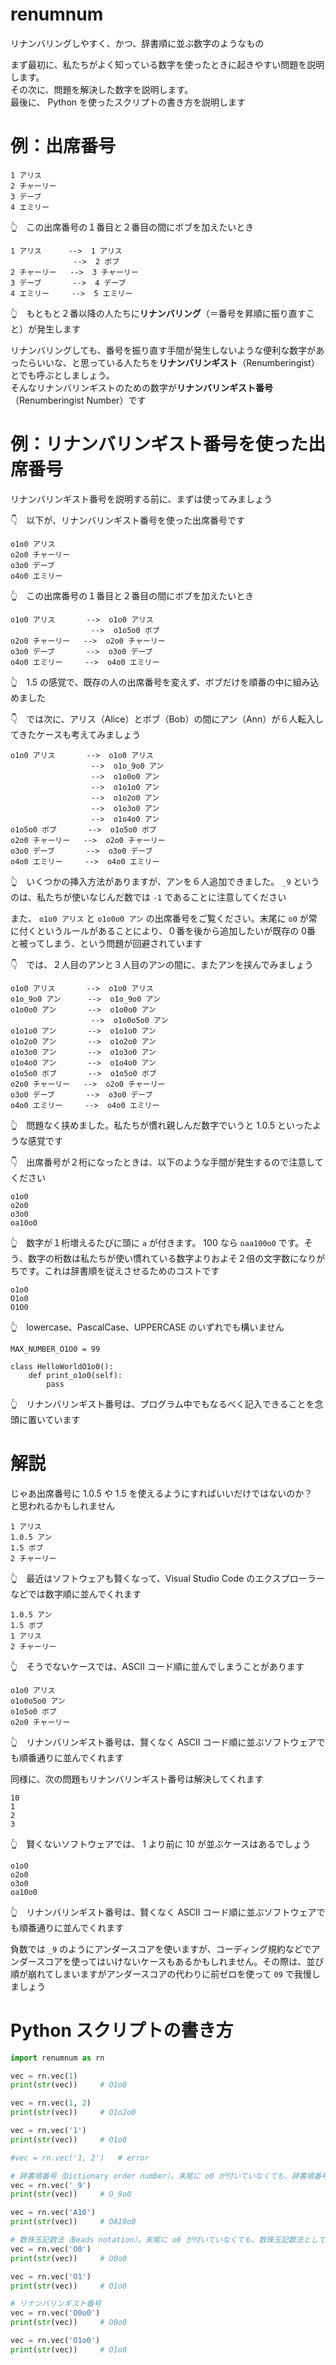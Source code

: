 # renumnum

リナンバリングしやすく、かつ、辞書順に並ぶ数字のようなもの  

まず最初に、私たちがよく知っている数字を使ったときに起きやすい問題を説明します。  
その次に、問題を解決した数字を説明します。  
最後に、 Python を使ったスクリプトの書き方を説明します  

# 例：出席番号

```plaintext
1 アリス
2 チャーリー
3 デーブ
4 エミリー
```

👆　この出席番号の１番目と２番目の間にボブを加えたいとき  

```plaintext
1 アリス      -->  1 アリス
              -->  2 ボブ
2 チャーリー   -->  3 チャーリー
3 デーブ       -->  4 デーブ
4 エミリー     -->  5 エミリー
```

👆　もともと２番以降の人たちに**リナンバリング**（＝番号を昇順に振り直すこと）が発生します

リナンバリングしても、番号を振り直す手間が発生しないような便利な数字があったらいいな、と思っている人たちを**リナンバリンギスト**（Renumberingist）とでも呼ぶとしましょう。  
そんなリナンバリンギストのための数字が**リナンバリンギスト番号**（Renumberingist Number）です  

# 例：リナンバリンギスト番号を使った出席番号

リナンバリンギスト番号を説明する前に、まずは使ってみましょう  

👇　以下が、リナンバリンギスト番号を使った出席番号です  

```plaintext
o1o0 アリス
o2o0 チャーリー
o3o0 デーブ
o4o0 エミリー
```

👆　この出席番号の１番目と２番目の間にボブを加えたいとき  

```plaintext
o1o0 アリス       -->  o1o0 アリス
                  -->  o1o5o0 ボブ
o2o0 チャーリー   -->  o2o0 チャーリー
o3o0 デーブ       -->  o3o0 デーブ
o4o0 エミリー     -->  o4o0 エミリー
```

👆　1.5 の感覚で、既存の人の出席番号を変えず、ボブだけを順番の中に組み込めました  

👇　では次に、アリス（Alice）とボブ（Bob）の間にアン（Ann）が６人転入してきたケースも考えてみましょう  

```plaintext
o1o0 アリス       -->  o1o0 アリス
                  -->  o1o_9o0 アン
                  -->  o1o0o0 アン
                  -->  o1o1o0 アン
                  -->  o1o2o0 アン
                  -->  o1o3o0 アン
                  -->  o1o4o0 アン
o1o5o0 ボブ       -->  o1o5o0 ボブ
o2o0 チャーリー   -->  o2o0 チャーリー
o3o0 デーブ       -->  o3o0 デーブ
o4o0 エミリー     -->  o4o0 エミリー
```

👆　いくつかの挿入方法がありますが、アンを６人追加できました。 `_9` というのは、私たちが使いなじんだ数では `-1` であることに注意してください  

また、 `o1o0 アリス` と `o1o0o0 アン` の出席番号をご覧ください。末尾に `o0` が常に付くというルールがあることにより、０番を後から追加したいが既存の 0番 と被ってしまう、という問題が回避されています  

👇　では、２人目のアンと３人目のアンの間に、またアンを挟んでみましょう

```plaintext
o1o0 アリス       -->  o1o0 アリス
o1o_9o0 アン      -->  o1o_9o0 アン
o1o0o0 アン       -->  o1o0o0 アン
                  -->  o1o0o5o0 アン
o1o1o0 アン       -->  o1o1o0 アン
o1o2o0 アン       -->  o1o2o0 アン
o1o3o0 アン       -->  o1o3o0 アン
o1o4o0 アン       -->  o1o4o0 アン
o1o5o0 ボブ       -->  o1o5o0 ボブ
o2o0 チャーリー   -->  o2o0 チャーリー
o3o0 デーブ       -->  o3o0 デーブ
o4o0 エミリー     -->  o4o0 エミリー
```

👆　問題なく挟めました。私たちが慣れ親しんだ数字でいうと 1.0.5 といったような感覚です  

👇　出席番号が２桁になったときは、以下のような手間が発生するので注意してください  

```plaintext
o1o0
o2o0
o3o0
oa10o0
```

👆　数字が１桁増えるたびに頭に `a` が付きます。 100 なら `oaa100o0` です。そう、数字の桁数は私たちが使い慣れている数字よりおよそ２倍の文字数になりがちです。これは辞書順を従えさせるためのコストです  

```plaintext
o1o0
O1o0
O1O0
```

👆　lowercase、PascalCase、UPPERCASE のいずれでも構いません  

```plaintext
MAX_NUMBER_O1O0 = 99

class HelloWorldO1o0():
    def print_o1o0(self):
        pass
```

👆　リナンバリンギスト番号は、プログラム中でもなるべく記入できることを念頭に置いています  

# 解説

じゃあ出席番号に 1.0.5 や 1.5 を使えるようにすればいいだけではないのか？　と思われるかもしれません  

```plaintext
1 アリス
1.0.5 アン
1.5 ボブ
2 チャーリー
```

👆　最近はソフトウェアも賢くなって、Visual Studio Code のエクスプローラーなどでは数字順に並んでくれます  

```plaintext
1.0.5 アン
1.5 ボブ
1 アリス
2 チャーリー
```

👆　そうでないケースでは、ASCII コード順に並んでしまうことがあります  

```plaintext
o1o0 アリス
o1o0o5o0 アン
o1o5o0 ボブ
o2o0 チャーリー
```

👆　リナンバリンギスト番号は、賢くなく ASCII コード順に並ぶソフトウェアでも順番通りに並んでくれます  

同様に、次の問題もリナンバリンギスト番号は解決してくれます  

```plaintext
10
1
2
3
```

👆　賢くないソフトウェアでは、 1 より前に 10 が並ぶケースはあるでしょう  

```plaintext
o1o0
o2o0
o3o0
oa10o0
```

👆　リナンバリンギスト番号は、賢くなく ASCII コード順に並ぶソフトウェアでも順番通りに並んでくれます  

負数では `_9` のようにアンダースコアを使いますが、コーディング規約などでアンダースコアを使ってはいけないケースもあるかもしれません。その際は、並び順が崩れてしまいますがアンダースコアの代わりに前ゼロを使って `09` で我慢しましょう  

# Python スクリプトの書き方

```py
import renumnum as rn

vec = rn.vec(1)
print(str(vec))     # O1o0

vec = rn.vec(1, 2)
print(str(vec))     # O1o2o0

vec = rn.vec('1')
print(str(vec))     # O1o0

#vec = rn.vec('1, 2')   # error

# 辞書順番号（Dictionary order number）。末尾に o0 が付いていなくても、辞書順番号として有効です
vec = rn.vec('_9')
print(str(vec))     # O_9o0

vec = rn.vec('A10')
print(str(vec))     # OA10o0

# 数珠玉記数法（Beads notation）。末尾に o0 が付いていなくても、数珠玉記数法として有効です
vec = rn.vec('O0')
print(str(vec))     # O0o0

vec = rn.vec('O1')
print(str(vec))     # O1o0

# リナンバリンギスト番号
vec = rn.vec('O0o0')
print(str(vec))     # O0o0

vec = rn.vec('O1o0')
print(str(vec))     # O1o0
```
